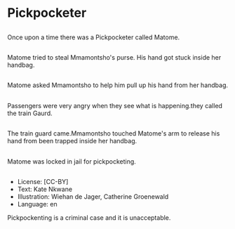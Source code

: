 # Pickpocketer

##
Once upon a time there was a
Pickpocketer called Matome.

##
Matome tried to steal
Mmamontsho's purse. His hand
got stuck inside her handbag.

##
Matome asked Mmamontsho to
help him pull up his hand from
her handbag.

##
Passengers were very angry when they see
what is happening.they called the train Gaurd.

##
The train guard came.Mmamontsho touched
Matome's arm to release his hand from been
trapped inside her handbag.

##
Matome was locked in jail for pickpocketing.

##
* License: [CC-BY]
* Text: Kate Nkwane
* Illustration: Wiehan de Jager, Catherine Groenewald
* Language: en

Pickpockenting is a criminal case and it is unacceptable.
